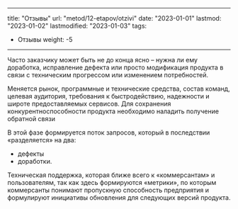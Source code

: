 
---
title: "Отзывы"
url: "metod/12-etapov/otzivi"
date: "2023-01-01"
lastmod: "2023-01-02"
lastmodified: "2023-01-03"
tags:
- Отзывы
weight: -5
---

Часто заказчику может быть не до конца ясно – нужна ли ему доработка, исправление дефекта или просто модификация продукта в связи с техническим прогрессом или изменением потребностей. 

Меняется рынок, программные и технические средства, состав команд, целевая аудитория, требования к быстродействию, надежности и широте предоставляемых сервисов. Для сохранения конкурентноспособности продукта необходимо наладить получение обратной связи 

В этой фазе формируется поток запросов, который в последствии «разделяется» на два: 
- дефекты
- доработки. 

Техническая поддержка, которая ближе всего к «коммерсантам» и пользователям, так как здесь формируются «метрики», по которым коммерсанты понимают пропускную способность предприятия и формулируют инициативы обновления для следующих версий продукта.